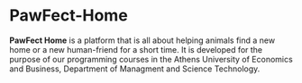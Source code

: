 # PawFect-Home

**PawFect Home** is a platform  that is all about helping animals find a new home or a new human-friend for a short time. It is developed for the purpose of our programming courses in the Athens University of Economics and Business, Department of Managment and Science Technology.